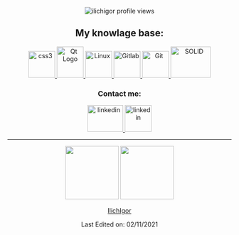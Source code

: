 <p align="center">
  <img src="https://komarev.com/ghpvc/?username=ilichigor" alt="ilichigor profile views"/>
</p>

<h2 align="center">My knowlage base:</h2>

<p align="center"> 
  <a href="https://en.cppreference.com/w/" target="_blank"> 
    <img  alt="css3" src="https://cdn.worldvectorlogo.com/logos/c.svg" width="60" height="60"/> 
  </a>
  <a href="https://www.qt.io" target="_blank"> 
    <img alt="Qt Logo" src="https://www.qt.io/hubfs/qt-design-system/assets/logos/qt-logo.svg" width="60" height="70"> 
  </a>
  <a href="https://www.linux.org/" target="_blank"> 
    <img alt="Linux" src="https://camo.githubusercontent.com/5827f82f2c2d9c5bad33de64e073659d1a57032b31009b8127189be6876916d4/68747470733a2f2f63646e2e6a7364656c6976722e6e65742f67682f64657669636f6e732f64657669636f6e2f69636f6e732f6c696e75782f6c696e75782d6f726967696e616c2e737667" alt="linux" width="60" height="60"/> 
  </a> 
  <a href="https://gitlab.com"_blank"> 
    <img alt="Gitlab" src="https://www.vectorlogo.zone/logos/gitlab/gitlab-icon.svg" width="60" height="60"/> 
  </a>
  <a href="https://github.com"_blank"> 
    <img alt="Git" src="https://camo.githubusercontent.com/fbfcb9e3dc648adc93bef37c718db16c52f617ad055a26de6dc3c21865c3321d/68747470733a2f2f7777772e766563746f726c6f676f2e7a6f6e652f6c6f676f732f6769742d73636d2f6769742d73636d2d69636f6e2e737667" width="60" height="60"/> 
  </a>
  <a href="https://platis.solutions/blog/2020/06/22/how-to-write-solid-cpp/"_blank"> 
    <img alt="SOLID" src="https://raw.githubusercontent.com/solidjs/solid/main/assets/logo.png" width="90" height="70"/> 
  </a>
</p>

<h3 align="center">Contact me:</h3>
<div align="center">
  <p align="center"> 
  <a href="https://ru.linkedin.com" target="_blank"> 
    <img alt="linkedin" src="https://img.shields.io/badge/LinkedIn-0077B5?style=for-the-badge&logo=linkedin&logoColor=white" alt="css3" width="80" height="60"/> 
  </a>
  <a href="https://leetcode.com/ilichigor/" target="_blank"> 
    <img alt="linkedin" src="https://user-images.githubusercontent.com/36547915/97088991-45da5d00-1652-11eb-900f-80d106540f4f.png" alt="css3" width="60" height="60"/> 
  </a>
</p>

  ------
  
<p align= "center">
  <img height= "120" src="https://github-readme-stats.vercel.app/api?username=ilichigor&theme=react&show_icons=true&include_all_commits=true" />
  <img height= "120" src="https://github-readme-stats.vercel.app/api/top-langs/?username=ilichigor&theme=react&layout=compact" />
</p>

[IlichIgor](https://github.com/IlichIgor)

Last Edited on: 02/11/2021
